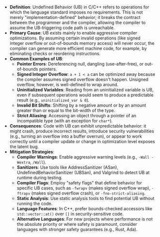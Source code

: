 *   **Definition**: Undefined Behavior (UB) in C/C++ refers to operations for which the language standard imposes no requirements. This is not merely "implementation-defined" behavior; it breaks the contract between the programmer and the compiler, allowing the compiler to assume the UB-triggering code path is unreachable.
*   **Primary Cause**: UB exists mainly to enable aggressive compiler optimizations. By assuming certain invalid operations (like signed integer overflow or out-of-bounds memory access) will never occur, the compiler can generate more efficient machine code, for example, by eliminating checks or reordering instructions.
*   **Common Examples of UB**:
    *   **Pointer Errors**: Dereferencing null, dangling (use-after-free), or out-of-bounds pointers.
    *   **Signed Integer Overflow**: `a + 1 < a` can be optimized away because the compiler assumes signed overflow doesn't happen. Unsigned overflow, however, is well-defined to wrap around.
    *   **Uninitialized Variables**: Reading from an uninitialized variable is UB, even if subsequent operations would seem to produce a predictable result (e.g., `uninitialized_var & 0`).
    *   **Invalid Bit Shifts**: Shifting by a negative amount or by an amount greater than or equal to the bit-width of the type.
    *   **Strict Aliasing**: Accessing an object through a pointer of an incompatible type (with an exception for `char*`).
*   **Consequences**: Code with UB can exhibit unpredictable behavior: it might crash, produce incorrect results, introduce security vulnerabilities (e.g., turning an overflow into a buffer overrun), or appear to work correctly until a compiler update or change in optimization level exposes the latent bug.
*   **Mitigation Strategies**:
    *   **Compiler Warnings**: Enable aggressive warning levels (e.g., `-Wall -Wextra`, `/Wall`).
    *   **Sanitizers**: Use tools like AddressSanitizer (ASan), UndefinedBehaviorSanitizer (UBSan), and Valgrind to detect UB at runtime during testing.
    *   **Compiler Flags**: Employ "safety flags" that define behavior for specific UB cases, such as `-fwrapv` (makes signed overflow wrap), `-ftrapv` (makes signed overflow crash), or `-fno-strict-aliasing`.
    *   **Static Analysis**: Use static analysis tools to find potential UB without running the code.
    *   **Language Features**: In C++, prefer bounds-checked accessors like `std::vector::at()` over `[]` in security-sensitive code.
    *   **Alternative Languages**: For new projects where performance is not the absolute priority or where safety is paramount, consider languages with stronger safety guarantees (e.g., Rust, Ada).
